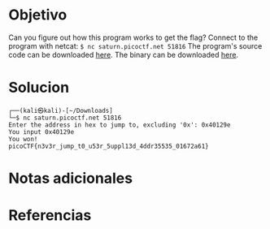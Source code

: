 # Objetivo

Can you figure out how this program works to get the flag? Connect to the program with netcat: `$ nc saturn.picoctf.net 51816` The program's source code can be downloaded [here](https://artifacts.picoctf.net/c/527/picker-IV.c). The binary can be downloaded [here](https://artifacts.picoctf.net/c/527/picker-IV).

# Solucion

```Shell
┌──(kali㉿kali)-[~/Downloads]
└─$ nc saturn.picoctf.net 51816
Enter the address in hex to jump to, excluding '0x': 0x40129e
You input 0x40129e
You won!
picoCTF{n3v3r_jump_t0_u53r_5uppl13d_4ddr35535_01672a61}
```

# Notas adicionales

# Referencias